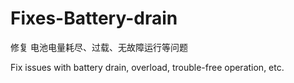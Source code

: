 # Fixes-Battery-drain

修复 电池电量耗尽、过载、无故障运行等问题 

Fix issues with battery drain, overload, trouble-free operation, etc.
